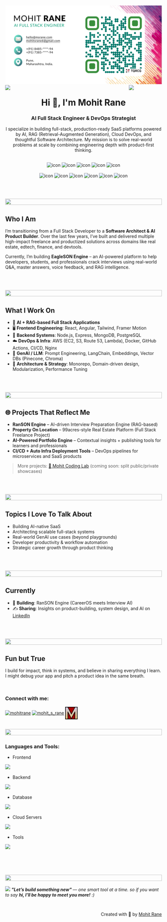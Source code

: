 ![logo](msr-mask-vc-card-v2.png)
<img align="left" src="https://user-images.githubusercontent.com/65187002/144930161-2f783401-8d27-4fdf-a2f7-cc0ba32f1f1f.gif" width="21%" style="display:inline;">
<img align="right" src="https://user-images.githubusercontent.com/65187002/144930161-2f783401-8d27-4fdf-a2f7-cc0ba32f1f1f.gif" width="21%" style="display:inline;">

<h1 align="center">Hi 👋, I'm Mohit Rane</h1>
<h3 align="center">AI Full Stack Engineer & DevOps Strategist</h3>
<p align="center">I specialize in building full-stack, production-ready SaaS platforms powered by AI, RAG (Retrieval-Augmented Generation), Cloud DevOps, and thoughtful Software Architecture. My mission is to solve real-world problems at scale by combining engineering depth with product-first thinking.</p>
<!-- <p align="center"> 
 <img src="https://komarev.com/ghpvc/?username=mohit16&label=Profile%20views&color=0e75b6&style=flat" alt="mohit rane" /> 
 <img src="https://img.shields.io/badge/Languages-Python | Java | PHP | Typescript | Node | React -green.svg" alt="mohit rane's languages" />
 <img alt="Profile followers" src="https://img.shields.io/github/followers/mohit16">
</p> -->
<br/>

<div align="center">
  <img src="https://techstack-generator.vercel.app/js-icon.svg" alt="icon"width="50" height="50" />
  <img src="https://techstack-generator.vercel.app/ts-icon.svg" alt="icon" width="50" height="50" />
  <img src="https://techstack-generator.vercel.app/react-icon.svg" alt="icon" width="50" height="50" />
  <img src="https://techstack-generator.vercel.app/python-icon.svg" alt="icon" width="50" height="50" />
 <img src="https://techstack-generator.vercel.app/mysql-icon.svg" alt="icon" width="50" height="50" />
</div>

<br>

<div align="center">
  <img src="https://techstack-generator.vercel.app/aws-icon.svg" alt="icon" width="50" height="50" />
  <img src="https://techstack-generator.vercel.app/docker-icon.svg" alt="icon" width="50" height="50" />
  <img src="https://techstack-generator.vercel.app/github-icon.svg" alt="icon" width="50" height="50" />
  <img src="https://techstack-generator.vercel.app/prettier-icon.svg" alt="icon" width="50" height="50" />
  <img src="https://techstack-generator.vercel.app/restapi-icon.svg" alt="icon" width="50" height="50" />
  <img src="https://techstack-generator.vercel.app/graphql-icon.svg" alt="icon" width="50" height="50" />
</div>

<br><br><br>
<img src="https://i.imgur.com/dBaSKWF.gif" height="20" width="100%">
## Who I Am
I’m transitioning from a Full Stack Developer to a **Software Architect & AI Product Builder**. Over the last few years, I’ve built and delivered multiple high-impact freelance and productized solutions across domains like real estate, edtech, finance, and devtools.

Currently, I’m building **EagleSON Engine** – an AI-powered platform to help developers, students, and professionals crack interviews using real-world Q&A, master answers, voice feedback, and RAG intelligence.

<br><br><br>
<img src="https://i.imgur.com/dBaSKWF.gif" height="20" width="100%">
## What I Work On

- 🧱 **AI + RAG-based Full Stack Applications**
- 🖥️ **Frontend Engineering**: React, Angular, Tailwind, Framer Motion
- 🔧 **Backend Systems**: Node.js, Express, MongoDB, PostgreSQL
- ☁️ **DevOps & Infra**: AWS (EC2, S3, Route 53, Lambda), Docker, GitHub Actions, CI/CD, Nginx
- 🧠 **GenAI / LLM**: Prompt Engineering, LangChain, Embeddings, Vector DBs (Pinecone, Chroma)
- 🎯 **Architecture & Strategy**: Monorepo, Domain-driven design, Modularization, Performance Tuning

<br><br><br>
<img src="https://i.imgur.com/dBaSKWF.gif" height="20" width="100%">
## 🌐 Projects That Reflect Me

- **RanSON Engine** – AI-driven Interview Preparation Engine (RAG-based)
- **Property On Location** – 99acres-style Real Estate Platform (Full Stack Freelance Project)
- **AI-Powered Portfolio Engine** – Contextual insights + publishing tools for learners and professionals
- **CI/CD + Auto Infra Deployment Tools** – DevOps pipelines for microservices and SaaS products

> More projects: [📁 Mohit Coding Lab](https://github.com/Mohit-S-Rane) (coming soon: split public/private showcases)

<br><br><br>
<img src="https://i.imgur.com/dBaSKWF.gif" height="20" width="100%">
## Topics I Love To Talk About

- Building AI-native SaaS
- Architecting scalable full-stack systems
- Real-world GenAI use cases (beyond playgrounds)
- Developer productivity & workflow automation
- Strategic career growth through product thinking

<br><br><br>
<img src="https://i.imgur.com/dBaSKWF.gif" height="20" width="100%">
## Currently

- 🔭 **Building**: RanSON Engine (CareerOS meets Interview AI)
- ✍️ **Sharing**: Insights on product-building, system design, and AI on [LinkedIn](https://linkedin.com/in/mohit-s-rane)

<br><br><br>
<img src="https://i.imgur.com/dBaSKWF.gif" height="20" width="100%">
## Fun but True
I build for impact, think in systems, and believe in sharing everything I learn.  
I might debug your app and pitch a product idea in the same breath.



<br>
<h3 align="left">Connect with me:</h3>
<p align="left">
<a href="https://linkedin.com/in/mohit-s-rane/" target="blank"><img align="center" src="https://raw.githubusercontent.com/rahuldkjain/github-profile-readme-generator/master/src/images/icons/Social/linked-in-alt.svg" alt="mohitrane" height="30" width="40" /></a>
<a href="https://www.instagram.com/mohit_s_rane/" target="blank"><img align="center" src="https://raw.githubusercontent.com/rahuldkjain/github-profile-readme-generator/master/src/images/icons/Social/instagram.svg" alt="mohit_s_rane" height="30" width="40" /></a>
<a href="https://www.msrane.com" target="blank"><img align="center" src="./m-logo-gif.gif" alt="mohit rane" height="40" width="40" /></a>
</p>
<br>

<img src="https://i.imgur.com/dBaSKWF.gif" height="20" width="100%">

<h3 align="left">Languages and Tools:</h3>

- Frontend
<p align="left">
  <a href="https://skillicons.dev">
    <img src="https://skillicons.dev/icons?i=angular,react,ts,js,nextjs,redux,tailwind,materialui" />
  </a>
</p>

- Backend
<p align="left">
  <a href="https://skillicons.dev">
    <img src="https://skillicons.dev/icons?i=nodejs,express,py,fastapi" />
  </a>
</p>

- Database
<p align="left">
  <a href="https://skillicons.dev">
    <img src="https://skillicons.dev/icons?i=mongodb,mysql,postgresql" />
  </a>
</p>

- Cloud Servers
<p align="left">
  <a href="https://skillicons.dev">
    <img src="https://skillicons.dev/icons?i=aws,firebase,vercel,netlify" />
  </a>
</p>

- Tools
<p align="left">
  <a href="https://skillicons.dev">
    <img src="https://skillicons.dev/icons?i=git,github,docker,ansible,kubernetes,vscode,postman" />
  </a>
</p>

<!-- <br/> -->

<!-- <img src="https://i.imgur.com/dBaSKWF.gif" height="20" width="100%"> -->

<br><br><br>

<img src="https://i.imgur.com/dBaSKWF.gif" height="20" width="100%">

<img src="https://media.giphy.com/media/LnQjpWaON8nhr21vNW/giphy.gif" width="60"> <em><b> "Let’s build something new" </b> — one smart tool at a time. so if you want to say <b>hi, I'll be happy to meet you more!</b> :)</em>

<br>
<p align="right" > Created with 🧡 by <a href="https://msrane.com/">Mohit Rane</a></p>
